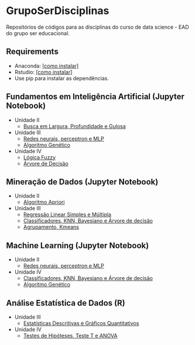 # GrupoSerDisciplinas
Repositórios de códigos para as disciplinas do curso de data science - EAD do grupo ser educacional.

## Requirements
* Anaconda: [[como instalar]](https://www.youtube.com/watch?v=3oYEesMpAQQ)
* Rstudio: [[como instalar]](https://www.youtube.com/watch?v=l1bWvZMNMCM)
* Use pip para instalar as dependências.


## Fundamentos em Inteligência Artificial (Jupyter Notebook)
+ Unidade II
  + [Busca em Largura, Profundidade e Gulosa](https://github.com/GustavoHFMO/GrupoSerDisciplinas/blob/master/Fundamentos%20em%20Intelig%C3%AAncia%20Artificial/Algoritmos%20de%20busca%20-%20Largura%2C%20Profundidade%20e%20Gulosa.ipynb)
+ Unidade III 
    + [Redes neurais, perceptron e MLP](https://github.com/GustavoHFMO/GrupoSerDisciplinas/blob/master/Machine%20Learning/Redes%20Supervisionadas%20-%20Perceptron%2C%20MLP.ipynb)
  + [Algoritmo Genético](https://github.com/GustavoHFMO/GrupoSerDisciplinas/blob/master/Machine%20Learning/Algoritmo%20Genetico.ipynb)
+ Unidade IV
  + [Lógica Fuzzy](https://github.com/GustavoHFMO/GrupoSerDisciplinas/blob/master/Fundamentos%20em%20Intelig%C3%AAncia%20Artificial/L%C3%B3gica%20Fuzzy.ipynb)
  + [Árvore de Decisão](https://github.com/GustavoHFMO/GrupoSerDisciplinas/blob/master/Minera%C3%A7%C3%A3o%20de%20Dados/Classificadores%20-%20KNN%2C%20Bayesiano%2C%20Arvore.ipynb)

## Mineração de Dados (Jupyter Notebook)
+ Unidade II
  + [Algoritmo Apriori](https://github.com/GustavoHFMO/GrupoSerDisciplinas/blob/master/Minera%C3%A7%C3%A3o%20de%20Dados/Algoritmo%20Apriori.ipynb)
+ Unidade III
  + [Regressão Linear Simples e Múltipla](https://github.com/GustavoHFMO/GrupoSerDisciplinas/blob/master/Minera%C3%A7%C3%A3o%20de%20Dados/Regress%C3%A3o%20-%20Simples%20e%20Multipla.ipynb)
  + [Classificadores, KNN, Bayesiano e Árvore de decisão](https://github.com/GustavoHFMO/GrupoSerDisciplinas/blob/master/Minera%C3%A7%C3%A3o%20de%20Dados/Algoritmo%20Apriori.ipynb)
  + [Agrupamento, Kmeans](https://github.com/GustavoHFMO/GrupoSerDisciplinas/blob/master/Minera%C3%A7%C3%A3o%20de%20Dados/Agrupamento%20-%20Kmeans.ipynb)

## Machine Learning (Jupyter Notebook)
+ Unidade II
   + [Redes neurais, perceptron e MLP](https://github.com/GustavoHFMO/GrupoSerDisciplinas/blob/master/Machine%20Learning/Redes%20Supervisionadas%20-%20Perceptron%2C%20MLP.ipynb)
+ Unidade IV
   + [Classificadores, KNN, Bayesiano e Árvore de decisão](https://github.com/GustavoHFMO/GrupoSerDisciplinas/blob/master/Minera%C3%A7%C3%A3o%20de%20Dados/Algoritmo%20Apriori.ipynb)
   + [Algoritmo Genético](https://github.com/GustavoHFMO/GrupoSerDisciplinas/blob/master/Machine%20Learning/Algoritmo%20Genetico.ipynb)

## Análise Estatística de Dados (R)
+ Unidade III
   + [Estatísticas Descritivas e Gráficos Quantitativos](https://github.com/GustavoHFMO/GrupoSerDisciplinas/blob/master/An%C3%A1lise%20Estat%C3%ADstica%20de%20Dados/Unidade%20III%20-%20Estat%C3%ADsticas%20descritivas%20e%20graficos.R)  
+ Unidade IV
   + [Testes de Hipóteses, Teste T e ANOVA](https://github.com/GustavoHFMO/GrupoSerDisciplinas/blob/master/An%C3%A1lise%20Estat%C3%ADstica%20de%20Dados/Unidade%20IV%20-%20Testes%20de%20Hipotese%2C%20T%20e%20ANOVA.R)  
